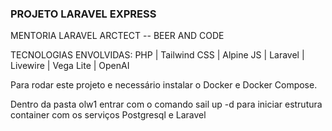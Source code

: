 ### PROJETO LARAVEL EXPRESS ###

MENTORIA LARAVEL ARCTECT -- BEER AND CODE

TECNOLOGIAS ENVOLVIDAS: PHP | Tailwind CSS | Alpine JS | Laravel | Livewire | Vega Lite | OpenAI

Para rodar este projeto e necessário instalar o Docker e Docker Compose.

Dentro da pasta olw1 entrar com o comando sail up -d para iniciar estrutura container com os serviços Postgresql e Laravel

